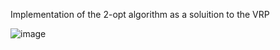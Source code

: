 Implementation of the 2-opt algorithm as a soluition to the VRP

![image](https://user-images.githubusercontent.com/31866965/53908595-fd6ec580-404f-11e9-8091-2efb1d90082a.png)
